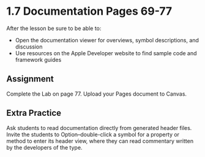 #  1.7 Documentation  Pages 69-77 #

After the lesson be sure to be able to:
- Open the documentation viewer for overviews, symbol descriptions, and discussion
- Use resources on the Apple Developer website to find sample code and framework guides

## Assignment ##

Complete the Lab on page 77. Upload your Pages document to Canvas.

## Extra Practice ##

Ask students to read documentation directly from generated header files. Invite the students to Option–double-click a symbol for a property or method to enter its header view, where they can read commentary written by the developers of the type.
